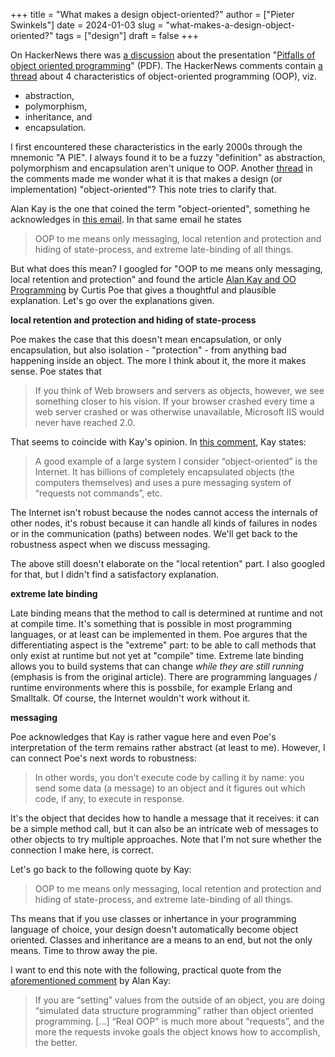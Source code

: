 +++
title = "What makes a design object-oriented?"
author = ["Pieter Swinkels"]
date = 2024-01-03
slug = "what-makes-a-design-object-oriented?"
tags = ["design"]
draft = false
+++

On HackerNews there was [a discussion](https://news.ycombinator.com/item?id=38781277) about the presentation "[Pitfalls of object
oriented programming](https://harmful.cat-v.org/software/OO_programming/_pdf/Pitfalls_of_Object_Oriented_Programming_GCAP_09.pdf)" (PDF). The HackerNews comments contain [a thread](https://news.ycombinator.com/item?id=38792682) about 4
characteristics of object-oriented programming (OOP), viz.

-   abstraction,
-   polymorphism,
-   inheritance, and
-   encapsulation.

I first encountered these characteristics in the early 2000s through the
mnemonic "A PIE". I always found it to be a fuzzy "definition" as abstraction,
polymorphism and encapsulation aren't unique to OOP. Another [thread](https://news.ycombinator.com/item?id=38791122) in the
comments made me wonder what it is that makes a design (or implementation)
"object-oriented"? This note tries to clarify that.

Alan Kay is the one that coined the term "object-oriented", something he
acknowledges in [this email](http://userpage.fu-berlin.de/~ram/pub/pub_jf47ht81Ht/doc_kay_oop_en). In that same email he states

> OOP to me means only messaging, local retention and protection and hiding of
> state-process, and extreme late-binding of all things.

But what does this mean? I googled for "OOP to me means only messaging, local
retention and protection" and found the article [Alan Kay and OO Programming](https://ovid.github.io/articles/alan-kay-and-oo-programming.html) by
Curtis Poe that gives a thoughtful and plausible explanation. Let's go over the
explanations given.

**local retention and protection and hiding of state-process**

Poe makes the case that this doesn't mean encapsulation, or only encapsulation,
but also isolation - "protection" - from anything bad happening inside an
object. The more I think about it, the more it makes sense. Poe states that

> If you think of Web browsers and servers as objects, however, we see something
> closer to his vision. If your browser crashed every time a web server crashed or
> was otherwise unavailable, Microsoft IIS would never have reached 2.0.

That seems to coincide with Kay's opinion. In [this comment](https://computinged.wordpress.com/2010/09/11/moti-asks-objects-never-well-hardly-ever/#comment-3766), Kay states:

> A good example of a large system I consider “object-oriented” is the Internet.
> It has billions of completely encapsulated objects (the computers themselves)
> and uses a pure messaging system of “requests not commands”, etc.

The Internet isn't robust because the nodes cannot access the internals of other
nodes, it's robust because it can handle all kinds of failures in nodes or in
the communication (paths) between nodes. We'll get back to the robustness aspect
when we discuss messaging.

The above still doesn't elaborate on the "local retention" part. I also googled
for that, but I didn't find a satisfactory explanation.

**extreme late binding**

Late binding means that the method to call is determined at runtime and not at
compile time. It's something that is possible in most programming languages, or
at least can be implemented in them. Poe argures that the differentiating aspect
is the "extreme" part: to be able to call methods that only exist at runtime but
not yet at "compile" time. Extreme late binding allows you to build systems that
can change _while they are still running_ (emphasis is from the original
article). There are programming languages / runtime environments where this is
possbile, for example Erlang and Smalltalk. Of course, the Internet wouldn't
work without it.

**messaging**

Poe acknowledges that Kay is rather vague here and even Poe's interpretation of
the term remains rather abstract (at least to me). However, I can connect Poe's
next words to robustness:

> In other words, you don't execute code by calling it by name: you send some data
> (a message) to an object and it figures out which code, if any, to execute in
> response.

It's the object that decides how to handle a message that it receives: it can be
a simple method call, but it can also be an intricate web of messages to other
objects to try multiple approaches. Note that I'm not sure whether the
connection I make here, is correct.

Let's go back to the following quote by Kay:

> OOP to me means only messaging, local retention and protection and hiding of
> state-process, and extreme late-binding of all things.

Ths means that if you use classes or inhertance in your programming language of
choice, your design doesn't automatically become object oriented. Classes and
inheritance are a means to an end, but not the only means. Time to throw away
the pie.

I want to end this note with the following, practical quote from the
[aforementioned comment](https://computinged.wordpress.com/2010/09/11/moti-asks-objects-never-well-hardly-ever/#comment-3766) by Alan Kay:

> If you are “setting” values from the outside of an object, you are doing
> “simulated data structure programming” rather than object oriented programming.
> [...] “Real OOP” is much more about “requests”, and the more the requests invoke
> goals the object knows how to accomplish, the better.
